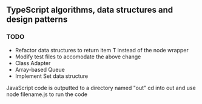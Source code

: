## TypeScript algorithms, data structures and design patterns

### TODO
* Refactor data structures to return item T instead of the node wrapper
* Modify test files to accomodate the above change
* Class Adapter
* Array-based Queue
* Implement Set data structure

JavaScript code is outputted to a directory named "out"
cd into out and use node filename.js to run the code
